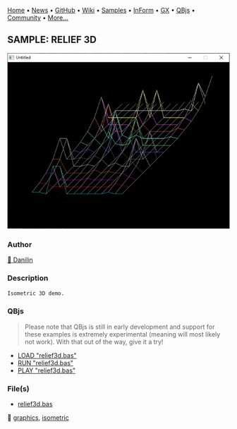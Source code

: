 [Home](https://qb64.com) • [News](../../news.md) • [GitHub](https://github.com/QB64Official/qb64) • [Wiki](https://github.com/QB64Official/qb64/wiki) • [Samples](../../samples.md) • [InForm](../../inform.md) • [GX](../../gx.md) • [QBjs](../../qbjs.md) • [Community](../../community.md) • [More...](../../more.md)

## SAMPLE: RELIEF 3D

![sscreenshot.png](img/sscreenshot.png)

### Author

[🐝 Danilin](../danilin.md) 

### Description

```text
Isometric 3D demo.
```

### QBjs

> Please note that QBjs is still in early development and support for these examples is extremely experimental (meaning will most likely not work). With that out of the way, give it a try!

* [LOAD "relief3d.bas"](https://v6p9d9t4.ssl.hwcdn.net/html/6029471/index.html?src=https://qb64.com/samples/relief-3d/src/relief3d.bas)
* [RUN "relief3d.bas"](https://v6p9d9t4.ssl.hwcdn.net/html/6029471/index.html?mode=auto&src=https://qb64.com/samples/relief-3d/src/relief3d.bas)
* [PLAY "relief3d.bas"](https://v6p9d9t4.ssl.hwcdn.net/html/6029471/index.html?mode=play&src=https://qb64.com/samples/relief-3d/src/relief3d.bas)

### File(s)

* [relief3d.bas](src/relief3d.bas)

🔗 [graphics](../graphics.md), [isometric](../isometric.md)
